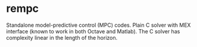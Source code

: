 # rempc
Standalone model-predictive control (MPC) codes. Plain C solver with MEX interface (known to work in both Octave and Matlab). The C solver has complexity linear in the length of the horizon.
